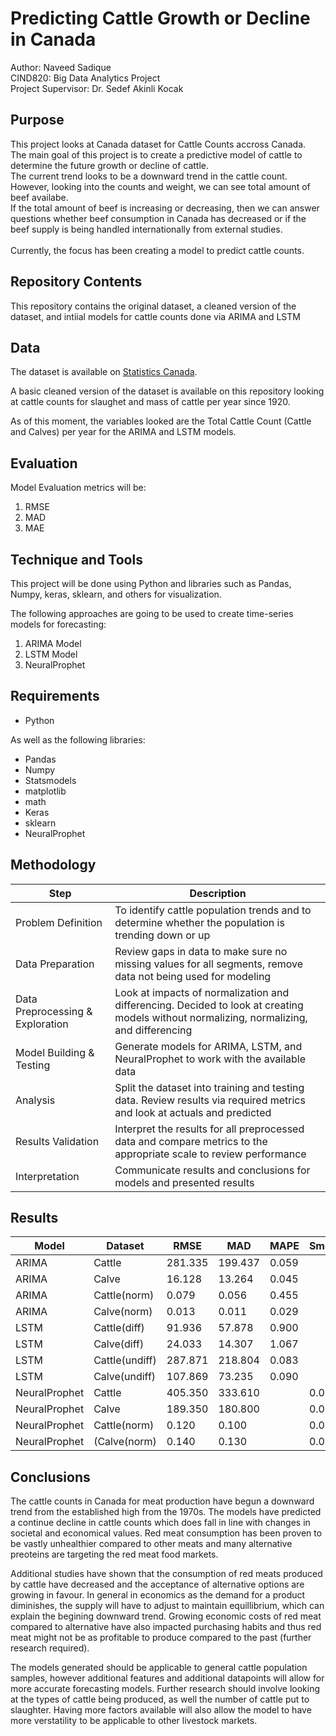 <h1>Predicting Cattle Growth or Decline in Canada</h1>

Author: Naveed Sadique <br>
CIND820: Big Data Analytics Project<br>
Project Supervisor: Dr. Sedef Akinli Kocak<br> 

<h2>Purpose</h2>
<p>This project looks at Canada dataset for Cattle Counts accross Canada.<br>
The main goal of this project is to create a predictive model of cattle to determine the future growth or decline of cattle.<br>
The current trend looks to be a downward trend in the cattle count. However, looking into the counts and weight, we can see total amount of beef availabe. <br>
If the total amount of beef is increasing or decreasing, then we can answer questions whether beef consumption in Canada has decreased or if the beef supply is being handled internationally from external studies.<br>
<br>
Currently, the focus has been creating a model to predict cattle counts.</p>

<h2>Repository Contents</h2>
<p>This repository contains the original dataset, a cleaned version of the dataset, and intiial models for cattle counts done via ARIMA and LSTM</p>

<h2>Data</h2>
<p>The dataset is available on <a href="https://www150.statcan.gc.ca/t1/tbl1/en/cv.action?pid=3210012501">Statistics Canada</a>.</p>
<p>A basic cleaned version of the dataset is available on this repository looking at cattle counts for slaughet and mass of cattle per year since 1920.</p>
<p>As of this moment, the variables looked are the Total Cattle Count (Cattle and Calves) per year for the ARIMA and LSTM models.</p>

<h2>Evaluation</h2>
<p>Model Evaluation metrics will be:</p>
<ol>
    <li>RMSE</li>
    <li>MAD</li>
    <li>MAE</li>
</ol>

<h2>Technique and Tools</h2>
<p>This project will be done using Python and libraries such as Pandas, Numpy, keras, sklearn, and others for visualization.</p>
<p>The following approaches are going to be used to create time-series models for forecasting:</p>
<ol>
    <li>ARIMA Model</li>
    <li>LSTM Model</li>
    <li>NeuralProphet</li>
</ol>

<h2>Requirements</h2>

* Python

<p>As well as the following libraries:</p>

* Pandas
* Numpy
* Statsmodels
* matplotlib
* math
* Keras
* sklearn
* NeuralProphet

<h2>Methodology</h2>

| Step | Description |
|------|-------------|
|Problem Definition|To identify cattle population trends and to determine whether the population is trending down or up|
|Data Preparation|Review gaps in data to make sure no missing values for all segments, remove data not being used for modeling|
|Data Preprocessing & Exploration|Look at impacts of normalization and differencing. Decided to look at creating models without normalizing, normalizing, and differencing|
|Model Building & Testing|Generate models for ARIMA, LSTM, and NeuralProphet to work with the available data|
|Analysis|Split the dataset into training and testing data. Review results via required metrics and look at actuals and predicted|
|Results Validation|Interpret the results for all preprocessed data and compare metrics to the appropriate scale to review performance|
|Interpretation|Communicate results and conclusions for models and presented results|

<h2>Results</h2>

|Model| Dataset|RMSE|MAD|MAPE| SmoothL1Loss |
|-------|------|------|-----|------|--------------|
|ARIMA  |Cattle|281.335|199.437|0.059||
|ARIMA  |Calve|16.128|13.264|0.045||
|ARIMA|Cattle(norm)|0.079|0.056|0.455||
|ARIMA|Calve(norm)|0.013|0.011|0.029|
|LSTM|Cattle(diff)|91.936|57.878|0.900||
|LSTM|Calve(diff)|24.033|14.307|1.067||
|LSTM|Cattle(undiff)|287.871|218.804|0.083||
|LSTM|Calve(undiff)|107.869|73.235|0.090||
|NeuralProphet|Cattle|405.350|333.610||0.010|
|NeuralProphet|Calve|189.350|180.800||0.020|
|NeuralProphet|Cattle(norm)|0.120|0.100||0.010|
|NeuralProphet|(Calve(norm)|0.140|0.130||0.010|

<h2>Conclusions</h2>
<p>The cattle counts in Canada for meat production have begun a downward trend from the established high from the 1970s. The models have predicted a continue decline in cattle counts which does fall in line with changes in societal and economical values. Red meat consumption has been proven to be vastly unhealthier compared to other meats and many alternative preoteins are targeting the red meat food markets. </p>

<p>Additional studies have shown that the consumption of red meats produced by cattle have decreased and the acceptance of alternative options are growing in favour. In general in economics as the demand for a product diminishes, the supply will have to adjust to maintain equillibrium, which can explain the begining downward trend. Growing economic costs of red meat compared to alternative have also impacted purchasing habits and thus red meat might not be as profitable to produce compared to the past (further research required).</p>

<p>The models generated should be applicable to general cattle population samples, however additional features and additional datapoints will allow for more accurate forecasting models. Further research should involve looking at the types of cattle being produced, as well the number of cattle put to slaughter. Having more factors available will also allow the model to have more verstatility to be applicable to other livestock markets.</p>

